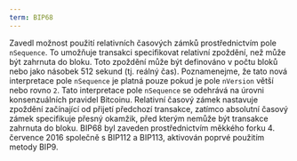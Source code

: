 ```yaml
---
term: BIP68
---
```


Zavedl možnost použití relativních časových zámků prostřednictvím pole `nSequence`. To umožňuje transakci specifikovat relativní zpoždění, než může být zahrnuta do bloku. Toto zpoždění může být definováno v počtu bloků nebo jako násobek 512 sekund (tj. reálný čas). Poznamenejme, že tato nová interpretace pole `nSequence` je platná pouze pokud je pole `nVersion` větší nebo rovno `2`. Tato interpretace pole `nSequence` se odehrává na úrovni konsenzuálních pravidel Bitcoinu. Relativní časový zámek nastavuje zpoždění začínající od přijetí předchozí transakce, zatímco absolutní časový zámek specifikuje přesný okamžik, před kterým nemůže být transakce zahrnuta do bloku. BIP68 byl zaveden prostřednictvím měkkého forku 4. července 2016 společně s BIP112 a BIP113, aktivován poprvé použitím metody BIP9.